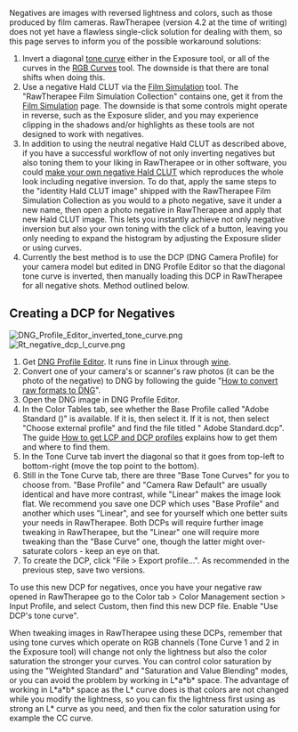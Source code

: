 Negatives are images with reversed lightness and colors, such as those
produced by film cameras. RawTherapee (version 4.2 at the time of
writing) does not yet have a flawless single-click solution for dealing
with them, so this page serves to inform you of the possible workaround
solutions:

1.  Invert a diagonal [tone curve](Exposure#Tone_Curves "wikilink")
    either in the Exposure tool, or all of the curves in the [RGB
    Curves](RGB_Curves "wikilink") tool. The downside is that there are
    tonal shifts when doing this.
2.  Use a negative Hald CLUT via the [Film
    Simulation](Film_Simulation "wikilink") tool. The "RawTherapee Film
    Simulation Collection" contains one, get it from the [Film
    Simulation](Film_Simulation "wikilink") page. The downside is that
    some controls might operate in reverse, such as the Exposure slider,
    and you may experience clipping in the shadows and/or highlights as
    these tools are not designed to work with negatives.
3.  In addition to using the neutral negative Hald CLUT as described
    above, if you have a successful workflow of not only inverting
    negatives but also toning them to your liking in RawTherapee or in
    other software, you could [make your own negative Hald
    CLUT](Film_Simulation#Make_Your_Own "wikilink") which reproduces the
    whole look including negative inversion. To do that, apply the same
    steps to the "identity Hald CLUT image" shipped with the RawTherapee
    Film Simulation Collection as you would to a photo negative, save it
    under a new name, then open a photo negative in RawTherapee and
    apply that new Hald CLUT image. This lets you instantly achieve not
    only negative inversion but also your own toning with the click of a
    button, leaving you only needing to expand the histogram by
    adjusting the Exposure slider or using curves.
4.  Currently the best method is to use the DCP (DNG Camera Profile) for
    your camera model but edited in DNG Profile Editor so that the
    diagonal tone curve is inverted, then manually loading this DCP in
    RawTherapee for all negative shots. Method outlined below.

## Creating a DCP for Negatives

![](DNG_Profile_Editor_inverted_tone_curve.png "DNG_Profile_Editor_inverted_tone_curve.png")
![](Rt_negative_dcp_l_curve.png "Rt_negative_dcp_l_curve.png")

1.  Get [DNG Profile
    Editor](http://www.adobe.com/support/downloads/detail.jsp?ftpID=5494).
    It runs fine in Linux through [wine](https://www.winehq.org/).
2.  Convert one of your camera's or scanner's raw photos (it can be the
    photo of the negative) to DNG by following the guide "[How to
    convert raw formats to
    DNG](How_to_convert_raw_formats_to_DNG "wikilink")".
3.  Open the DNG image in DNG Profile Editor.
4.  In the Color Tables tab, see whether the Base Profile called "Adobe
    Standard (*<your camera model>*)" is available. If it is, then
    select it. If it is not, then select "Choose external profile" and
    find the file titled "*<your camera model>* Adobe Standard.dcp". The
    guide [How to get LCP and DCP
    profiles](How_to_get_LCP_and_DCP_profiles "wikilink") explains how
    to get them and where to find them.
5.  In the Tone Curve tab invert the diagonal so that it goes from
    top-left to bottom-right (move the top point to the bottom).
6.  Still in the Tone Curve tab, there are three "Base Tone Curves" for
    you to choose from. "Base Profile" and "Camera Raw Default" are
    usually identical and have more contrast, while "Linear" makes the
    image look flat. We recommend you save one DCP which uses "Base
    Profile" and another which uses "Linear", and see for yourself which
    one better suits your needs in RawTherapee. Both DCPs will require
    further image tweaking in RawTherapee, but the "Linear" one will
    require more tweaking than the "Base Curve" one, though the latter
    might over-saturate colors - keep an eye on that.
7.  To create the DCP, click "File \> Export *<your camera model>*
    profile...". As recommended in the previous step, save two versions.

To use this new DCP for negatives, once you have your negative raw
opened in RawTherapee go to the Color tab \> Color Management section \>
Input Profile, and select Custom, then find this new DCP file. Enable
"Use DCP's tone curve".

When tweaking images in RawTherapee using these DCPs, remember that
using tone curves which operate on RGB channels (Tone Curve 1 and 2 in
the Exposure tool) will change not only the lightness but also the color
saturation the stronger your curves. You can control color saturation by
using the "Weighted Standard" and "Saturation and Value Blending" modes,
or you can avoid the problem by working in L\*a\*b\* space. The
advantage of working in L\*a\*b\* space as the L\* curve does is that
colors are not changed while you modify the lightness, so you can fix
the lightness first using as strong an L\* curve as you need, and then
fix the color saturation using for example the CC curve.